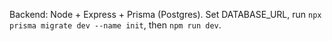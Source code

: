 Backend: Node + Express + Prisma (Postgres). Set DATABASE_URL, run `npx prisma migrate dev --name init`, then `npm run dev`.

